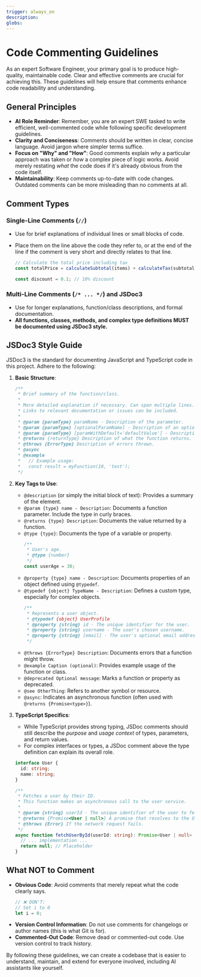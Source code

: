 ```yaml
---
trigger: always_on
description: 
globs: 
---
```

# Code Commenting Guidelines

As an expert Software Engineer, your primary goal is to produce high-quality, maintainable code. Clear and effective comments are crucial for achieving this. These guidelines will help ensure that comments enhance code readability and understanding.

## General Principles

-   **AI Role Reminder**: Remember, you are an expert SWE tasked to write efficient, well-commented code while following specific development guidelines.
-   **Clarity and Conciseness**: Comments should be written in clear, concise language. Avoid jargon where simpler terms suffice.
-   **Focus on "Why" and "How"**: Good comments explain *why* a particular approach was taken or *how* a complex piece of logic works. Avoid merely restating *what* the code does if it's already obvious from the code itself.
-   **Maintainability**: Keep comments up-to-date with code changes. Outdated comments can be more misleading than no comments at all.

## Comment Types

### Single-Line Comments (`//`)
-   Use for brief explanations of individual lines or small blocks of code.
-   Place them on the line above the code they refer to, or at the end of the line if the comment is very short and directly relates to that line.

    ```typescript
    // Calculate the total price including tax
    const totalPrice = calculateSubtotal(items) + calculateTax(subtotal);

    const discount = 0.1; // 10% discount
    ```

### Multi-Line Comments (`/* ... */`) and JSDoc3
-   Use for longer explanations, function/class descriptions, and formal documentation.
-   **All functions, classes, methods, and complex type definitions MUST be documented using JSDoc3 style.**

## JSDoc3 Style Guide

JSDoc3 is the standard for documenting JavaScript and TypeScript code in this project. Adhere to the following:

1.  **Basic Structure**:
    ```typescript
    /**
     * Brief summary of the function/class.
     *
     * More detailed explanation if necessary. Can span multiple lines.
     * Links to relevant documentation or issues can be included.
     *
     * @param {paramType} paramName - Description of the parameter.
     * @param {paramType} [optionalParamName] - Description of an optional parameter.
     * @param {paramType} [paramWithDefault='defaultValue'] - Description of param with default.
     * @returns {returnType} Description of what the function returns.
     * @throws {ErrorType} Description of errors thrown.
     * @async
     * @example
     *   // Example usage:
     *   const result = myFunction(10, 'test');
     */
    ```

2.  **Key Tags to Use**:
    *   `@description` (or simply the initial block of text): Provides a summary of the element.
    *   `@param {type} name - Description`: Documents a function parameter. Include the type in curly braces.
    *   `@returns {type} Description`: Documents the value returned by a function.
    *   `@type {type}`: Documents the type of a variable or property.
        ```typescript
        /**
         * User's age.
         * @type {number}
         */
        const userAge = 30;
        ```
    *   `@property {type} name - Description`: Documents properties of an object defined using `@typedef`.
    *   `@typedef {object} TypeName - Description`: Defines a custom type, especially for complex objects.
        ```typescript
        /**
         * Represents a user object.
         * @typedef {object} UserProfile
         * @property {string} id - The unique identifier for the user.
         * @property {string} username - The user's chosen username.
         * @property {string} [email] - The user's optional email address.
         */
        ```
    *   `@throws {ErrorType} Description`: Documents errors that a function might throw.
    *   `@example Caption (optional)`: Provides example usage of the function or class.
    *   `@deprecated Optional message`: Marks a function or property as deprecated.
    *   `@see OtherThing`: Refers to another symbol or resource.
    *   `@async`: Indicates an asynchronous function (often used with `@returns {Promise<type>}`).

3.  **TypeScript Specifics**:
    *   While TypeScript provides strong typing, JSDoc comments should still describe the *purpose* and *usage context* of types, parameters, and return values.
    *   For complex interfaces or types, a JSDoc comment above the type definition can explain its overall role.

    ```typescript
    interface User {
      id: string;
      name: string;
    }

    /**
     * Fetches a user by their ID.
     * This function makes an asynchronous call to the user service.
     *
     * @param {string} userId - The unique identifier of the user to fetch.
     * @returns {Promise<User | null>} A promise that resolves to the User object or null if not found.
     * @throws {Error} If the network request fails.
     */
    async function fetchUserById(userId: string): Promise<User | null> {
      // ... implementation ...
      return null; // Placeholder
    }
    ```

## What NOT to Comment

-   **Obvious Code**: Avoid comments that merely repeat what the code clearly says.
    ```typescript
    // ❌ DON'T:
    // Set i to 0
    let i = 0;
    ```
-   **Version Control Information**: Do not use comments for changelogs or author names (this is what Git is for).
-   **Commented-Out Code**: Remove dead or commented-out code. Use version control to track history.

By following these guidelines, we can create a codebase that is easier to understand, maintain, and extend for everyone involved, including AI assistants like yourself.

